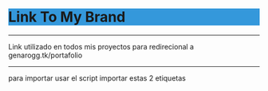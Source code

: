 <h1 style="background-color: #3498db">Link To My Brand</h1>
<hr/>
<p>Link utilizado en todos mis proyectos para redirecional a genarogg.tk/portafolio</p>
<hr/>
<p>para importar usar el script importar estas 2 etiquetas</p>
<code>
    <div id="buttonBrand"></div>
    <script src="https://genarogg.github.io/link-To-my-brand/js/main.js"></script>
<code>
